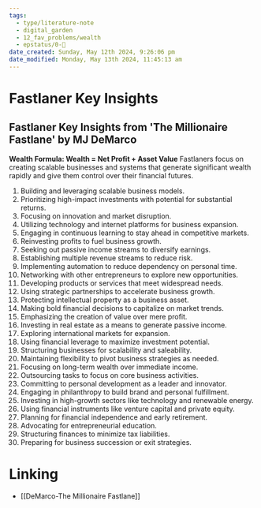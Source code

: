 ```yaml
---
tags:
  - type/literature-note
  - digital_garden
  - 12_fav_problems/wealth
  - epstatus/0-🌰
date_created: Sunday, May 12th 2024, 9:26:06 pm
date_modified: Monday, May 13th 2024, 11:45:13 am
---
```

# Fastlaner Key Insights
## Fastlaner Key Insights from 'The Millionaire Fastlane' by MJ DeMarco

**Wealth Formula: Wealth = Net Profit + Asset Value**
Fastlaners focus on creating scalable businesses and systems that generate significant wealth rapidly and give them control over their financial futures.

1. Building and leveraging scalable business models.
2. Prioritizing high-impact investments with potential for substantial returns.
3. Focusing on innovation and market disruption.
4. Utilizing technology and internet platforms for business expansion.
5. Engaging in continuous learning to stay ahead in competitive markets.
6. Reinvesting profits to fuel business growth.
7. Seeking out passive income streams to diversify earnings.
8. Establishing multiple revenue streams to reduce risk.
9. Implementing automation to reduce dependency on personal time.
10. Networking with other entrepreneurs to explore new opportunities.
11. Developing products or services that meet widespread needs.
12. Using strategic partnerships to accelerate business growth.
13. Protecting intellectual property as a business asset.
14. Making bold financial decisions to capitalize on market trends.
15. Emphasizing the creation of value over mere profit.
16. Investing in real estate as a means to generate passive income.
17. Exploring international markets for expansion.
18. Using financial leverage to maximize investment potential.
19. Structuring businesses for scalability and saleability.
20. Maintaining flexibility to pivot business strategies as needed.
21. Focusing on long-term wealth over immediate income.
22. Outsourcing tasks to focus on core business activities.
23. Committing to personal development as a leader and innovator.
24. Engaging in philanthropy to build brand and personal fulfillment.
25. Investing in high-growth sectors like technology and renewable energy.
26. Using financial instruments like venture capital and private equity.
27. Planning for financial independence and early retirement.
28. Advocating for entrepreneurial education.
29. Structuring finances to minimize tax liabilities.
30. Preparing for business succession or exit strategies.

# Linking
+ [[DeMarco-The Millionaire Fastlane]]